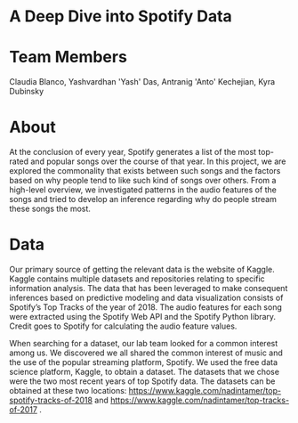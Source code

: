 # A Deep Dive into Spotify Data

# Team Members

Claudia Blanco, Yashvardhan 'Yash' Das, Antranig 'Anto' Kechejian, Kyra Dubinsky

# About

At the conclusion of every year, Spotify generates a list of the most top-rated and popular songs over the course of that year. In this project, we are explored the commonality that exists between such songs and the factors based on why people tend to like such kind of songs over others. From a high-level overview, we investigated patterns in the audio features of the songs and tried to develop an inference regarding why do people stream these songs the most.

# Data

Our primary source of getting the relevant data is the website of Kaggle. Kaggle contains multiple datasets and repositories relating to specific information analysis. The data that has been leveraged to make consequent inferences based on predictive modeling and data visualization consists of Spotify’s Top Tracks of the year of 2018. The audio features for each song were extracted using the Spotify Web API and the Spotify Python library. Credit goes to Spotify for calculating the audio feature values.

When searching for a dataset, our lab team looked for a common interest among us. We discovered we all shared the common interest of music and the use of the popular streaming platform, Spotify. We used the free data science platform, Kaggle, to obtain a dataset. The datasets that we chose were the two most recent years of top Spotify data. The datasets can be obtained at these two locations: https://www.kaggle.com/nadintamer/top-spotify-tracks-of-2018 and https://www.kaggle.com/nadintamer/top-tracks-of-2017 .

